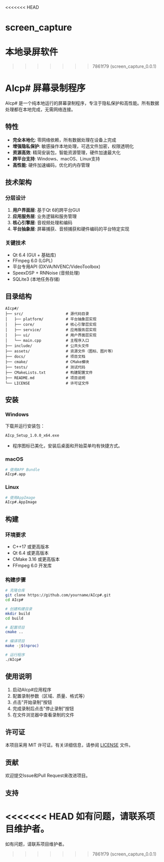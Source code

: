 <<<<<<< HEAD
# screen_capture
本地录屏软件
=======
>>>>>>> 7861f79 (screen_capture_0.0.1)
# AIcp# 屏幕录制程序

AIcp# 是一个纯本地运行的屏幕录制程序，专注于隐私保护和高性能。所有数据处理都在本地完成，无需网络连接。

## 特性

- **完全本地化**: 零网络依赖，所有数据处理在设备上完成
- **增强隐私保护**: 敏感操作本地处理，可选文件加密，权限透明化
- **资源高效**: 精简安装包，智能资源管理，硬件加速最大化
- **跨平台支持**: Windows、macOS、Linux支持
- **高性能**: 硬件加速编码，优化的内存管理

## 技术架构

### 分层设计

1. **用户界面层**: 基于Qt 6的跨平台GUI
2. **应用服务层**: 业务逻辑和服务管理
3. **核心引擎层**: 音视频处理和编码
4. **平台抽象层**: 屏幕捕获、音频捕获和硬件编码的平台特定实现

### 关键技术

- Qt 6.4 (GUI + 基础库)
- FFmpeg 6.0 (LGPL)
- 平台专用API (DXVA/NVENC/VideoToolbox)
- SpeexDSP + RNNoise (音频处理)
- SQLite3 (本地任务存储)

## 目录结构

```
AIcp#/
├── src/                   # 源代码目录
│   ├── platform/          # 平台抽象层实现
│   ├── core/              # 核心引擎层实现
│   ├── service/           # 应用服务层实现
│   ├── ui/                # 用户界面层实现
│   └── main.cpp           # 主程序入口
├── include/               # 公共头文件
├── assets/                # 资源文件（图标、图片等）
├── docs/                  # 项目文档
├── cmake/                 # CMake模块
├── tests/                 # 测试代码
├── CMakeLists.txt         # 构建配置文件
├── README.md              # 项目说明
└── LICENSE                # 许可证文件
```

## 安装

### Windows

下载并运行安装包：

```bash
AIcp_Setup_1.0.0_x64.exe
```

- 程序图标已美化，安装后桌面和开始菜单均有快捷方式。

### macOS

```bash
# 使用APP Bundle
AIcp#.app
```

### Linux

```bash
# 使用AppImage
AIcp#.AppImage
```

## 构建

### 环境要求

- C++17 或更高版本
- Qt 6.4 或更高版本
- CMake 3.16 或更高版本
- FFmpeg 6.0 开发库

### 构建步骤

```bash
# 克隆仓库
git clone https://github.com/yourname/AIcp#.git
cd AIcp#

# 创建构建目录
mkdir build
cd build

# 配置项目
cmake ..

# 编译项目
make -j$(nproc)

# 运行程序
./AIcp#
```

## 使用说明

1. 启动AIcp#应用程序
2. 配置录制参数（区域、质量、格式等）
3. 点击"开始录制"按钮
4. 完成录制后点击"停止录制"按钮
5. 在文件浏览器中查看录制的文件

## 许可证

本项目采用 MIT 许可证。有关详细信息，请参阅 [LICENSE](LICENSE) 文件。

## 贡献

欢迎提交Issue和Pull Request来改进项目。

## 支持

<<<<<<< HEAD
如有问题，请联系项目维护者。
=======
如有问题，请联系项目维护者。
>>>>>>> 7861f79 (screen_capture_0.0.1)
